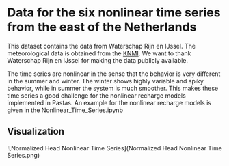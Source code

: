 # Data for the six nonlinear time series from the east of the Netherlands

This dataset contains the data from Waterschap Rijn en IJssel. The meteorological data is obtained from the [KNMI](https://www.knmi.nl/nederland-nu/klimatologie-metingen-en-waarnemingen). We want to thank Waterschap Rijn en IJssel for making the data publicly available.

The time series are nonlinear in the sense that the behavior is very different in the summer and winter. The winter shows highly variable and spiky behavior, while in summer the system is much smoother. This makes these time series a good challenge for the nonlinear recharge models implemented in Pastas. An example for the nonlinear recharge models is given in the Nonlinear_Time_Series.ipynb

## Visualization
![Normalized Head Nonlinear Time Series](Normalized Head Nonlinear Time Series.png)
